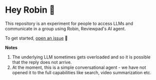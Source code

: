 # Hey Robin 👋

This repository is an experiment for people to access LLMs and communicate in a group using Robin, Reviewpad's AI agent.

To get started, [open an issue](https://github.com/reviewpad/hey-robin/issues/new/choose) 💪

**Notes**
1. The underlying LLM sometimes gets overloaded and so it is possible that the reply does not arrive.
2. At the moment, this is a simple conversational agent - we have not opened it to the full capabilities like search, video summarization etc.
